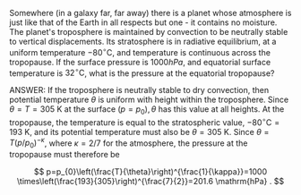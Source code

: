 Somewhere (in a galaxy far, far away) there is a planet whose atmosphere is just like that of the Earth in all respects but one - it contains no moisture. The planet's troposphere is maintained by convection to be neutrally stable to vertical displacements. Its stratosphere is in radiative equilibrium, at a uniform temperature $-80^{\circ} \mathrm{C}$, and temperature is continuous across the tropopause. If the surface pressure is $1000 h P a$, and equatorial surface temperature is $32^{\circ} \mathrm{C}$, what is the pressure at the equatorial tropopause?

ANSWER:
If the troposphere is neutrally stable to dry convection, then potential temperature $\theta$ is uniform with height within the troposphere. Since $\theta=T=305 \mathrm{~K}$ at the surface $\left(p=p_{0}\right), \theta$ has this value at all heights. At the tropopause, the temperature is equal to the stratospheric value, $-80^{\circ} \mathrm{C}=193 \mathrm{~K}$, and its potential temperature must also be $\theta=305 \mathrm{~K}$. Since $\theta=T\left(p / p_{0}\right)^{-\kappa}$, where $\kappa=2 / 7$ for the atmosphere, the pressure at the tropopause must therefore be

$$
p=p_{0}\left(\frac{T}{\theta}\right)^{\frac{1}{\kappa}}=1000 \times\left(\frac{193}{305}\right)^{\frac{7}{2}}=201.6 \mathrm{hPa} .
$$